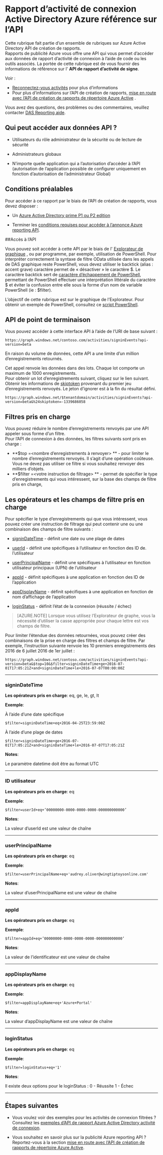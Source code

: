 <properties
    pageTitle="Rapport d’activité de connexion Active Directory référence sur l’API Azure | Microsoft Azure"
    description="Référence de l’API de rapport d’activité de connexion Azure Active Directory"
    services="active-directory"
    documentationCenter=""
    authors="dhanyahk"
    manager="femila"
    editor=""/>

<tags
    ms.service="active-directory"
    ms.devlang="na"
    ms.topic="article"
    ms.tgt_pltfrm="na"
    ms.workload="identity"
    ms.date="09/25/2016"
    ms.author="dhanyahk;markvi"/>

# <a name="azure-active-directory-sign-in-activity-report-api-reference"></a>Rapport d’activité de connexion Active Directory Azure référence sur l’API


Cette rubrique fait partie d’un ensemble de rubriques sur Azure Active Directory API de création de rapports.  
Rapports de publicité Azure vous offre une API qui vous permet d’accéder aux données de rapport d’activité de connexion à l’aide de code ou les outils associés.
La portée de cette rubrique est de vous fournir des informations de référence sur l' **API de rapport d’activité de signe**.

Voir :

- [Reconnectez-vous activités](active-directory-reporting-azure-portal.md#sign-in-activities) pour plus d’informations
- Pour plus d’informations sur l’API de création de rapports, [mise en route avec l’API de création de rapports de répertoire Azure Active](active-directory-reporting-api-getting-started.md) .

Vous avez des questions, des problèmes ou des commentaires, veuillez contacter [DAS Reporting aide](mailto:aadreportinghelp@microsoft.com).



## <a name="who-can-access-the-api-data"></a>Qui peut accéder aux données API ?

- Utilisateurs du rôle administrateur de la sécurité ou de lecture de sécurité

- Administrateurs globaux

- N’importe quelle application qui a l’autorisation d’accéder à l’API (autorisation de l’application possible de configurer uniquement en fonction d’autorisation de l’administrateur Global)



## <a name="prerequisites"></a>Conditions préalables

Pour accéder à ce rapport par le biais de l’API de création de rapports, vous devez disposer :

- Un [Azure Active Directory prime P1 ou P2 edition](active-directory-editions.md)

- Terminer les [conditions requises pour accéder à l’annonce Azure reporting API](active-directory-reporting-api-prerequisites.md). 


##<a name="accessing-the-api"></a>Accès à l’API

Vous pouvez soit accéder à cette API par le biais de l' [Explorateur de graphique](https://graphexplorer2.cloudapp.net) , ou par programme, par exemple, utilisation de PowerShell. Pour interpréter correctement la syntaxe de filtre OData utilisée dans les appels de DAS graphique reste PowerShell, vous devez utiliser le backtick (alias : accent grave) caractère permet de « désactiver » le caractère $. Le caractère backtick sert de [caractère d’échappement de PowerShell](https://technet.microsoft.com/library/hh847755.aspx), permettant de PowerShell effectuer une interprétation littérale du caractère $ et éviter la confusion entre elle sous la forme d’un nom de variable PowerShell (ie : $filter).

L’objectif de cette rubrique est sur le graphique de l’Explorateur. Pour obtenir un exemple de PowerShell, consultez ce [script PowerShell](active-directory-reporting-api-sign-in-activity-samples.md#powershell-script).


## <a name="api-endpoint"></a>API de point de terminaison

Vous pouvez accéder à cette interface API à l’aide de l’URI de base suivant :  
    
    https://graph.windows.net/contoso.com/activities/signinEvents?api-version=beta  



En raison du volume de données, cette API a une limite d’un million d’enregistrements retournés. 

Cet appel renvoie les données dans des lots. Chaque lot comporte un maximum de 1000 enregistrements.  
Pour obtenir un lot d’enregistrements suivant, cliquez sur le lien suivant. Obtenir les informations de [skiptoken](https://msdn.microsoft.com/library/dd942121.aspx) provenant du premier jeu d’enregistrements renvoyés. Le jeton d’ignorer est à la fin du résultat défini.  

    https://graph.windows.net/$tenantdomain/activities/signinEvents?api-version=beta&%24skiptoken=-1339686058


## <a name="supported-filters"></a>Filtres pris en charge

Vous pouvez réduire le nombre d’enregistrements renvoyés par une API appeler sous forme d’un filtre.  
Pour l’API de connexion à des données, les filtres suivants sont pris en charge :

- **$top =\<nombre d’enregistrements à renvoyer\> ** - pour limiter le nombre d’enregistrements renvoyés. Il s’agit d’une opération coûteuse. Vous ne devez pas utiliser ce filtre si vous souhaitez renvoyer des milliers d’objets.  
- **$filter =\<votre instruction de filtrage\> ** - permet de spécifier le type d’enregistrements qui vous intéressent, sur la base des champs de filtre pris en charge,



## <a name="supported-filter-fields-and-operators"></a>Les opérateurs et les champs de filtre pris en charge

Pour spécifier le type d’enregistrements qui que vous intéressent, vous pouvez créer une instruction de filtrage qui peut contenir une ou une combinaison des champs de filtre suivants :

- [signinDateTime](#signindatetime) - définit une date ou une plage de dates

- [userId](#userid) - définit une spécifiques à l’utilisateur en fonction des ID de. l’utilisateur

- [userPrincipalName](#userprincipalname) - définit une spécifiques à l’utilisateur en fonction utilisateur principaux (UPN) de l’utilisateur

- [appId](#appid) - définit spécifiques à une application en fonction des ID de l’application

- [appDisplayName](#appdisplayname) - définit spécifiques à une application en fonction de nom d’affichage de l’application

- [loginStatus](#loginStatus) - définit l’état de la connexion (réussite / échec)


> [AZURE.NOTE] Lorsque vous utilisez l’Explorateur de graphe, vous la nécessité d’utiliser la casse appropriée pour chaque lettre est vos champs de filtre.


Pour limiter l’étendue des données retournées, vous pouvez créer des combinaisons de la prise en charge des filtres et champs de filtre. Par exemple, l’instruction suivante renvoie les 10 premiers enregistrements des 2016 de 6 juillet 2016 de 1er juillet :

    https://graph.windows.net/contoso.com/activities/signinEvents?api-version=beta&$top=10&$filter=signinDateTime+ge+2016-07-01T17:05:21Z+and+signinDateTime+le+2016-07-07T00:00:00Z


----------

### <a name="signindatetime"></a>signinDateTime

**Les opérateurs pris en charge**: eq, ge, le, gt, lt

**Exemple**:

À l’aide d’une date spécifique

    $filter=signinDateTime+eq+2016-04-25T23:59:00Z  



À l’aide d’une plage de dates    

    $filter=signinDateTime+ge+2016-07-01T17:05:21Z+and+signinDateTime+le+2016-07-07T17:05:21Z


**Notes**:

Le paramètre datetime doit être au format UTC 


----------

### <a name="userid"></a>ID utilisateur

**Les opérateurs pris en charge**: eq

**Exemple**:

    $filter=userId+eq+’00000000-0000-0000-0000-000000000000’

**Notes**:

La valeur d’userId est une valeur de chaîne



----------

### <a name="userprincipalname"></a>userPrincipalName

**Les opérateurs pris en charge**: eq

**Exemple**:

    $filter=userPrincipalName+eq+'audrey.oliver@wingtiptoysonline.com' 


**Notes**:

La valeur d’userPrincipalName est une valeur de chaîne

----------

### <a name="appid"></a>appId

**Les opérateurs pris en charge**: eq

**Exemple**:

    $filter=appId+eq+’00000000-0000-0000-0000-000000000000’



**Notes**:

La valeur de l’identificateur est une valeur de chaîne

----------


### <a name="appdisplayname"></a>appDisplayName

**Les opérateurs pris en charge**: eq

**Exemple**:

    $filter=appDisplayName+eq+'Azure+Portal' 


**Notes**:

La valeur d’appDisplayName est une valeur de chaîne

----------

### <a name="loginstatus"></a>loginStatus

**Les opérateurs pris en charge**: eq

**Exemple**:

    $filter=loginStatus+eq+'1'  


**Notes**:

Il existe deux options pour le loginStatus : 0 - Réussite 1 - Échec

----------



## <a name="next-steps"></a>Étapes suivantes

- Vous voulez voir des exemples pour les activités de connexion filtrées ? Consultez les [exemples d’API de rapport Azure Active Directory activité de connexion](active-directory-reporting-api-sign-in-activity-samples.md).

- Vous souhaitez en savoir plus sur la publicité Azure reporting API ? Reportez-vous à la section [mise en route avec l’API de création de rapports de répertoire Azure Active](active-directory-reporting-api-getting-started.md).